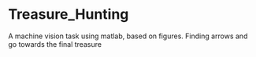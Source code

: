 # Treasure_Hunting
A machine vision task using matlab, based on figures. Finding arrows and go towards the final treasure
